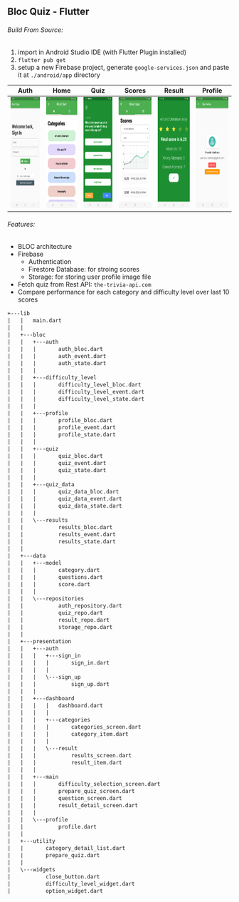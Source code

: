 ## Bloc Quiz - Flutter

###### Build From Source:
1. import in Android Studio IDE (with Flutter Plugin installed)
2. `flutter pub get`
3. setup a new Firebase project, generate `google-services.json` and paste it at `./android/app` directory


|Auth|Home|Quiz|Scores|Result|Profile|
|-----------|-----|-----|-----|-----|-----|
|<img src="./screenshots/auth.png" height="250px">|<img src="./screenshots/main.png" height="250px">|<img src="./screenshots/quiz.png" height="250px">|<img src="./screenshots/scores.png" height="250px">|<img src="./screenshots/result_detail.png" height="250px">|<img src="./screenshots/profile.png" height="250px">|

###### Features:
* BLOC architecture
* Firebase
    * Authentication
    * Firestore Database: for stroing scores
    * Storage: for storing user profile image file
* Fetch quiz from Rest API: `the-trivia-api.com`
* Compare performance for each category and difficulty level over last 10 scores


```
+---lib
|   |   main.dart
|   |   
|   +---bloc
|   |   +---auth
|   |   |       auth_bloc.dart
|   |   |       auth_event.dart
|   |   |       auth_state.dart
|   |   |       
|   |   +---difficulty_level
|   |   |       difficulty_level_bloc.dart
|   |   |       difficulty_level_event.dart
|   |   |       difficulty_level_state.dart
|   |   |       
|   |   +---profile
|   |   |       profile_bloc.dart
|   |   |       profile_event.dart
|   |   |       profile_state.dart
|   |   |       
|   |   +---quiz
|   |   |       quiz_bloc.dart
|   |   |       quiz_event.dart
|   |   |       quiz_state.dart
|   |   |       
|   |   +---quiz_data
|   |   |       quiz_data_bloc.dart
|   |   |       quiz_data_event.dart
|   |   |       quiz_data_state.dart
|   |   |       
|   |   \---results
|   |           results_bloc.dart
|   |           results_event.dart
|   |           results_state.dart
|   |           
|   +---data
|   |   +---model
|   |   |       category.dart
|   |   |       questions.dart
|   |   |       score.dart
|   |   |       
|   |   \---repositories
|   |           auth_repository.dart
|   |           quiz_repo.dart
|   |           result_repo.dart
|   |           storage_repo.dart
|   |           
|   +---presentation
|   |   +---auth
|   |   |   +---sign_in
|   |   |   |       sign_in.dart
|   |   |   |       
|   |   |   \---sign_up
|   |   |           sign_up.dart
|   |   |           
|   |   +---dashboard
|   |   |   |   dashboard.dart
|   |   |   |   
|   |   |   +---categories
|   |   |   |       categories_screen.dart
|   |   |   |       category_item.dart
|   |   |   |       
|   |   |   \---result
|   |   |           results_screen.dart
|   |   |           result_item.dart
|   |   |           
|   |   +---main
|   |   |       difficulty_selection_screen.dart
|   |   |       prepare_quiz_screen.dart
|   |   |       question_screen.dart
|   |   |       result_detail_screen.dart
|   |   |       
|   |   \---profile
|   |           profile.dart
|   |           
|   +---utility
|   |       category_detail_list.dart
|   |       prepare_quiz.dart
|   |       
|   \---widgets
|           close_button.dart
|           difficulty_level_widget.dart
|           option_widget.dart
```
